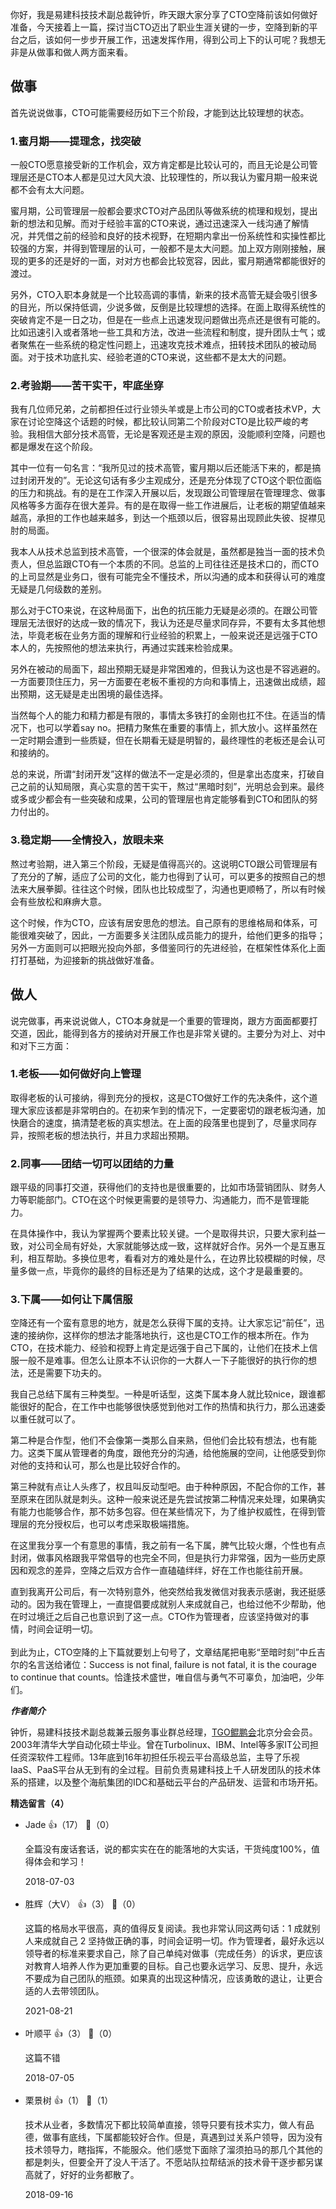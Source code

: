 你好，我是易建科技技术副总裁钟忻，昨天跟大家分享了CTO空降前该如何做好准备，今天接着上一篇，探讨当CTO迈出了职业生涯关键的一步，空降到新的平台之后，该如何一步步开展工作，迅速发挥作用，得到公司上下的认可呢？我想无非是从做事和做人两方面来看。

## 做事

首先说说做事，CTO可能需要经历如下三个阶段，才能到达比较理想的状态。

### 1.蜜月期——提理念，找突破

一般CTO愿意接受新的工作机会，双方肯定都是比较认可的，而且无论是公司管理层还是CTO本人都是见过大风大浪、比较理性的，所以我认为蜜月期一般来说都不会有太大问题。

蜜月期，公司管理层一般都会要求CTO对产品团队等做系统的梳理和规划，提出新的想法和见解。而对于经验丰富的CTO来说，通过迅速深入一线沟通了解情况，并凭借之前的经验和良好的技术视野，在短期内拿出一份系统性和实操性都比较强的方案，并得到管理层的认可，一般都不是太大问题。加上双方刚刚接触，展现的更多的还是好的一面，对对方也都会比较宽容，因此，蜜月期通常都能很好的渡过。

另外，CTO入职本身就是一个比较高调的事情，新来的技术高管无疑会吸引很多的目光，所以保持低调，少说多做，反倒是比较理想的选择。在面上取得系统性的突破肯定不是一日之功，但是在一些点上迅速发现问题做出亮点还是很有可能的。比如迅速引入或者落地一些工具和方法，改进一些流程和制度，提升团队士气；或者聚焦在一些系统的稳定性问题上，迅速攻克技术难点，扭转技术团队的被动局面。对于技术功底扎实、经验老道的CTO来说，这些都不是太大的问题。

### 2.考验期——苦干实干，牢底坐穿

我有几位师兄弟，之前都担任过行业领头羊或是上市公司的CTO或者技术VP，大家在讨论空降这个话题的时候，都比较认同第二个阶段对CTO是比较严峻的考验。我相信大部分技术高管，无论是客观还是主观的原因，没能顺利空降，问题也都是爆发在这个阶段。

其中一位有一句名言：“我所见过的技术高管，蜜月期以后还能活下来的，都是搞过封闭开发的”。无论这句话有多少主观成分，还是充分体现了CTO这个职位面临的压力和挑战。有的是在工作深入开展以后，发现跟公司管理层在管理理念、做事风格等多方面存在很大差异。有的是在取得一些工作进展后，让老板的期望值越来越高，承担的工作也越来越多，到达一个瓶颈以后，很容易出现顾此失彼、捉襟见肘的局面。

我本人从技术总监到技术高管，一个很深的体会就是，虽然都是独当一面的技术负责人，但总监跟CTO有一个本质的不同。总监的上司往往还是技术口的，而CTO的上司显然是业务口，很有可能完全不懂技术，所以沟通的成本和获得认可的难度无疑是几何级数的差别。

那么对于CTO来说，在这种局面下，出色的抗压能力无疑是必须的。在跟公司管理层无法很好的达成一致的情况下，我认为还是尽量求同存异，不要有太多其他想法，毕竟老板在业务方面的理解和行业经验的积累上，一般来说还是远强于CTO本人的，先按照他的想法来执行，再通过实践来检验成果。

另外在被动的局面下，超出预期无疑是非常困难的，但我认为这也是不容逃避的。一方面要顶住压力，另一方面要在老板不重视的方向和事情上，迅速做出成绩，超出预期，这无疑是走出困境的最佳选择。

当然每个人的能力和精力都是有限的，事情太多铁打的金刚也扛不住。在适当的情况下，也可以学着say no。把精力聚焦在重要的事情上，抓大放小。这样虽然在一定时期会遭到一些质疑，但在长期看无疑是明智的，最终理性的老板还是会认可和接纳的。

总的来说，所谓“封闭开发”这样的做法不一定是必须的，但是拿出态度来，打破自己之前的认知局限，真心实意的苦干实干，熬过“黑暗时刻”，光明总会到来。最终或多或少都会有一些突破和成果，公司的管理层也肯定能够看到CTO和团队的努力付出的。

### 3.稳定期——全情投入，放眼未来

熬过考验期，进入第三个阶段，无疑是值得高兴的。这说明CTO跟公司管理层有了充分的了解，适应了公司的文化，能力也得到了认可，可以更多的按照自己的想法来大展拳脚。往往这个时候，团队也比较成型了，沟通也更顺畅了，所以有时候会有些放松和麻痹大意。

这个时候，作为CTO，应该有居安思危的想法。自己原有的思维格局和体系，可能很难突破了，因此，一方面要多关注团队成员能力的提升，给他们更多的指导；另外一方面则可以把眼光投向外部，多借鉴同行的先进经验，在框架性体系化上面打打基础，为迎接新的挑战做好准备。

## 做人

说完做事，再来说说做人，CTO本身就是一个重要的管理岗，跟方方面面都要打交道，因此，能得到各方的接纳对开展工作也是非常关键的。主要分为对上、对中和对下三方面：

### 1.老板——如何做好向上管理

取得老板的认可接纳，得到充分的授权，这是CTO做好工作的先决条件，这个道理大家应该都是非常明白的。在初来乍到的情况下，一定要密切的跟老板沟通，加快磨合的速度，搞清楚老板的真实想法。在上面的段落里也提到了，尽量求同存异，按照老板的想法执行，并且力求超出预期。

### 2.同事——团结一切可以团结的力量

跟平级的同事打交道，获得他们的支持也是很重要的，比如市场营销团队、财务人力等职能部门。CTO在这个时候更需要的是领导力、沟通能力，而不是管理能力。

在具体操作中，我认为掌握两个要素比较关键。一个是取得共识，只要大家利益一致，对公司全局有好处，大家就能够达成一致，这样就好合作。另外一个是互惠互利，相互帮助。多换位思考，看看对方的难处是什么，在边界比较模糊的时候，尽量多做一点，毕竟你的最终的目标还是为了结果的达成，这个才是最重要的。

### 3.下属——如何让下属信服

空降还有一个蛮有意思的地方，就是怎么获得下属的支持。让大家忘记“前任”，迅速的接纳你，这样你的想法才能落地执行，这也是CTO工作的根本所在。作为CTO，在技术能力、经验和视野上肯定是远强于自己下属的，让他们在技术上信服一般不是难事。但怎么让原本不认识你的一大群人一下子能很好的执行你的想法，还是需要下功夫的。

我自己总结下属有三种类型。一种是听话型，这类下属本身人就比较nice，跟谁都能很好的配合，在工作中也能够很快感觉到他对工作的热情和执行力，那么迅速委以重任就可以了。

第二种是合作型，他们不会像第一类那么自来熟，但他们会比较有想法，也有能力。这类下属从管理者的角度，跟他充分的沟通，给他施展的空间，让他感受到你对他的支持和认可，那么也是比较好合作的。

第三种就有点让人头疼了，权且叫反动型吧。由于种种原因，不配合你的工作，甚至原来在团队就是刺头。这种一般来说还是先尝试按第二种情况来处理，如果确实有能力也能够合作，那不妨多包容。但在某些情况下，为了维护权威性，在得到管理层的充分授权后，也可以考虑采取极端措施。

在这里我分享一个有意思的事情，我之前有一名下属，脾气比较火爆，个性也有点封闭，做事风格跟我平常倡导的也完全不同，但是执行力非常强，因为一些历史原因和观念的差异，空降之后双方合作一直磕磕绊绊，好在工作也能往前开展。

直到我离开公司后，有一次特别意外，他突然给我发微信对我表示感谢，我还挺感动的。因为我在管理上，一直提倡要成就别人来成就自己，也给过他不少帮助，他在时过境迁之后自己也意识到了这一点。CTO作为管理者，应该坚持做对的事情，时间会证明一切。  
   
到此为止，CTO空降的上下篇就要划上句号了，文章结尾把电影“至暗时刻”中丘吉尔的名言送给诸位：Success is not final, failure is not fatal, it is the courage to continue that counts。恰逢技术盛世，唯自信与勇气不可辜负，加油吧，少年们。

***作者简介***

钟忻，易建科技技术副总裁兼云服务事业群总经理，[TGO鲲鹏会](http://tgo.geekbang.org)北京分会会员。2003年清华大学自动化硕士毕业。曾在Turbolinux、IBM、Intel等多家IT公司担任资深软件工程师。13年底到16年初担任乐视云平台高级总监，主导了乐视IaaS、PaaS平台从无到有的全过程。目前负责易建科技上千人研发团队的技术体系的搭建，以及整个海航集团的IDC和基础云平台的产品研发、运营和市场开拓。
<div><strong>精选留言（4）</strong></div><ul>
<li><span>Jade</span> 👍（17） 💬（0）<p>全篇没有废话套话，说的都实实在在的能落地的大实话，干货纯度100%，值得体会和学习！</p>2018-07-03</li><br/><li><span>胜辉（大V）</span> 👍（3） 💬（0）<p>这篇的格局水平很高，真的值得反复阅读。我也非常认同这两句话：1 成就别人来成就自己 2 坚持做正确的事，时间会证明一切。作为管理者，最好永远以领导者的标准来要求自己，除了自己单纯对做事（完成任务）的诉求，更应该对教育人培养人作为更加重要的目标。自己也要永远学习、反思、提升，永远不要成为自己团队的瓶颈。如果真的出现这种情况，应该勇敢的退让，让更合适的人去带领团队。</p>2021-08-21</li><br/><li><span>叶顺平</span> 👍（3） 💬（0）<p>这篇不错</p>2018-07-05</li><br/><li><span>栗景树</span> 👍（1） 💬（1）<p>技术从业者，多数情况下都比较简单直接，领导只要有技术实力，做人有品德，做事有底线，下属都能较好合作。但是，真遇到过关系户领导，因为没有技术领导力，瞎指挥，不能服众。他们感觉下面除了溜须拍马的那几个其他的都是刺头，但要全开了没人干活了。不愿站队拉帮结派的技术骨干逐步都另谋高就了，好好的业务都散了。</p>2018-09-16</li><br/>
</ul>